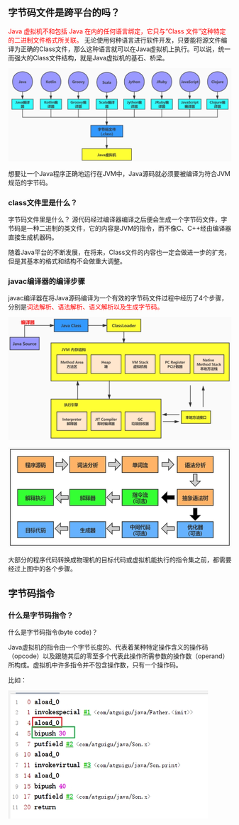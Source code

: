 ## 字节码文件是跨平台的吗？

<font color = 'red'> Java 虚拟机不和包括 Java 在内的任何语言绑定，它只与“Class 文件”这种特定的二进制文件格式所关联。</font>
无论使用何种语言进行软件开发，只要能将源文件编译为正确的Class文件，那么这种语言就可以在Java虚拟机上执行。可以说，统一而强大的Class文件结构，就是Java虚拟机的基石、桥梁。

![](images/4.不同语言编译成class文件.jpeg)

想要让一个Java程序正确地运行在JVM中，Java源码就必须要被编译为符合JVM规范的字节码。

### class文件里是什么？

字节码文件里是什么？
源代码经过编译器编译之后便会生成一个字节码文件，字节码是一种二进制的类文件，它的内容是JVM的指令，而不像C、C++经由编译器直接生成机器码。

随着Java平台的不断发展，在将来，Class文件的内容也一定会做进一步的扩充，但是其基本的格式和结构不会做重大调整。

### javac编译器的编译步骤

javac编译器在将Java源码编译为一个有效的字节码文件过程中经历了4个步骤，分别是<font color = 'red'>词法解析、语法解析、语义解析以及生成字节码。</font>

 ![](images/5.Java编译步骤.jpg)

![](images/6.Java编译步骤.jpg)

大部分的程序代码转换成物理机的目标代码或虚拟机能执行的指令集之前，都需要经过上图中的各个步骤。

## 字节码指令

### 什么是字节码指令？

什么是字节码指令(byte code)？

Java虚拟机的指令由一个字节长度的、代表着某种特定操作含义的操作码（opcode）以及跟随其后的零至多个代表此操作所需参数的操作数（operand）所构成。虚拟机中许多指令并不包含操作数，只有一个操作码。

比如： 

![](images/7.字节码指令.jpg)

 


